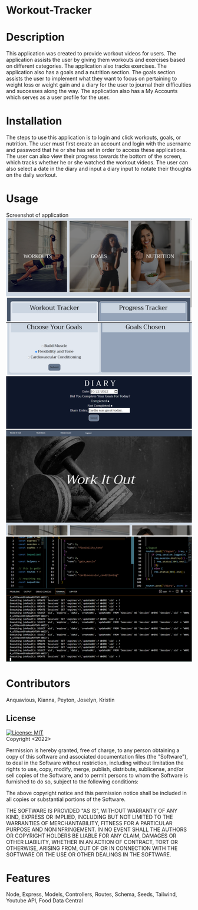 # Workout-Tracker

# Description

This application was created to provide workout videos for users. The application assists the user by giving them workouts and exercises based on different categories. The application also tracks exercises. The application also has a goals and a nutrition section. The goals section assists the user to implement what they want to focus on pertaining to weight loss or weight gain and a diary for the user to journal their difficulties and successes along the way. The application also has a My Accounts which serves as a user profile for the user. 

# Installation

The steps to use this application is to login and click workouts, goals, or nutrition. The user must first create an account and login with the username and password that he or she has set in order to access these applications. The user can also view their progress towards the bottom of the screen, which tracks whether he or she watched the workout videos. The user can also select a date in the diary and input a diary input to notate their thoughts on the daily workout.

# Usage

Screenshot of application
![](public/js/Work%20It%20Out%20App%202.PNG)
![](public/js/Work%20It%20Out%20App%203.PNG)
![](public/js/Work%20It%20Out%20app.PNG)
![](public/js/Work%20It%20Out%20node%20server.PNG)

# Contributors 
Anquavious, Kianna, Peyton, Joselyn, Kristin

## License
[![License: MIT](https://img.shields.io/badge/License-MIT-yellow.svg)](https://opensource.org/licenses/MIT)
<br>
Copyright <2022> 

Permission is hereby granted, free of charge, to any person obtaining a copy of this software and associated documentation files (the "Software"), to deal in the Software without restriction, including without limitation the rights to use, copy, modify, merge, publish, distribute, sublicense, and/or sell copies of the Software, and to permit persons to whom the Software is furnished to do so, subject to the following conditions:

The above copyright notice and this permission notice shall be included in all copies or substantial portions of the Software.

THE SOFTWARE IS PROVIDED "AS IS", WITHOUT WARRANTY OF ANY KIND, EXPRESS OR IMPLIED, INCLUDING BUT NOT LIMITED TO THE WARRANTIES OF MERCHANTABILITY, FITNESS FOR A PARTICULAR PURPOSE AND NONINFRINGEMENT. IN NO EVENT SHALL THE AUTHORS OR COPYRIGHT HOLDERS BE LIABLE FOR ANY CLAIM, DAMAGES OR OTHER LIABILITY, WHETHER IN AN ACTION OF CONTRACT, TORT OR OTHERWISE, ARISING FROM, OUT OF OR IN CONNECTION WITH THE SOFTWARE OR THE USE OR OTHER DEALINGS IN THE SOFTWARE.

# Features

Node, Express, Models, Controllers, Routes, Schema, Seeds, Tailwind, Youtube API, Food Data Central
